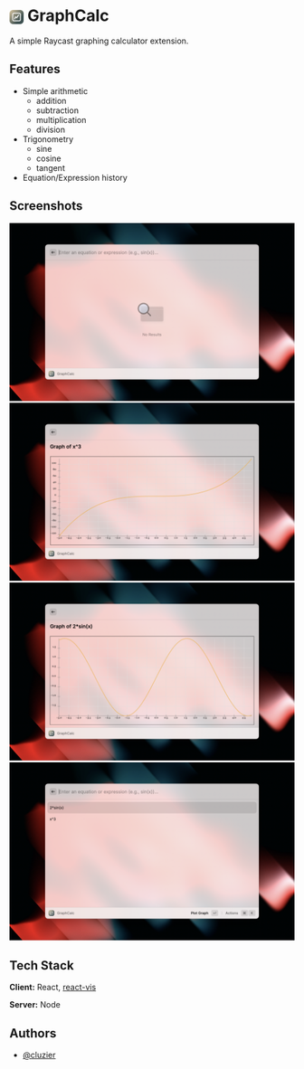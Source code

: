 
# <img src="./assets/extension_icon.png" alt="Logo" width="25" style="vertical-align: middle;"> GraphCalc

A simple Raycast graphing calculator extension.

## Features

- Simple arithmetic
    - addition
    - subtraction
    - multiplication
    - division
- Trigonometry
    - sine
    - cosine
    - tangent
- Equation/Expression history


## Screenshots

![Screenshot1](./metadata/graphcalc-1.png)
![Screenshot2](./metadata/graphcalc-2.png)
![Screenshot3](./metadata/graphcalc-3.png)
![Screenshot4](./metadata/graphcalc-4.png)


## Tech Stack

**Client:** React, [react-vis](https://uber.github.io/react-vis/)

**Server:** Node


## Authors

- [@cluzier](https://www.github.com/cluzier)

